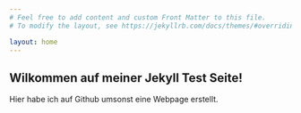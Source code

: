 ```yaml
---
# Feel free to add content and custom Front Matter to this file.
# To modify the layout, see https://jekyllrb.com/docs/themes/#overriding-theme-defaults

layout: home
---
```

## Wilkommen auf meiner Jekyll Test Seite!
Hier habe ich auf Github umsonst eine Webpage erstellt.
